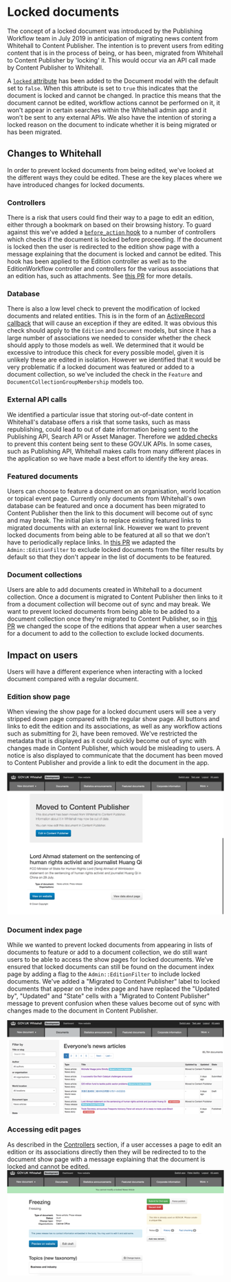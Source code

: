 # Locked documents

The concept of a locked document was introduced by the Publishing Workflow team in July 2019 in anticipation of migrating news content from Whitehall to Content Publisher.  The intention is to prevent users from editing content that is in the process of being, or has been, migrated from Whitehall to Content Publisher by 'locking' it.  This would occur via an API call made by Content Publisher to Whitehall.

A [`locked` attribute](https://github.com/alphagov/whitehall/pull/4903) has been added to the Document model with the default set to `false`.  When this attribute is set to `true` this indicates that the document is locked and cannot be changed.  In practice this means that the document cannot be edited, workflow actions cannot be performed on it, it won't appear in certain searches within the Whitehall admin app and it won't be sent to any external APIs.  We also have the intention of storing a locked reason on the document to indicate whether it is being migrated or has been migrated.

## Changes to Whitehall

In order to prevent locked documents from being edited, we've looked at the different ways they could be edited.  These are the key places where we have introduced changes for locked documents.

### Controllers

There is a risk that users could find their way to a page to edit an edition, either through a bookmark on based on their browsing history.  To guard against this we've added a [`before_action` hook](https://github.com/alphagov/whitehall/blob/master/app/controllers/admin/editions_controller.rb#L17) to a number of controllers which checks if the document is locked before proceeding.  If the document is locked then the user is redirected to the edition show page with a message explaining that the document is locked and cannot be edited.  This hook has been applied to the Edition controller as well as to the EditionWorkflow controller and controllers for the various associations that an edition has, such as attachments.  See [this PR](https://github.com/alphagov/whitehall/pull/4954) for more details.

### Database

There is also a low level check to prevent the modification of locked documents and related entities. This is in the form of an [ActiveRecord callback](https://github.com/alphagov/whitehall/pull/4936) that will cause an exception if they are edited.  It was obvious this check should apply to the `Edition` and `Document` models, but since it has a large number of associations we needed to consider whether the check should apply to those models as well.  We determined that it would be excessive to introduce this check for every possible model, given it is unlikely these are edited in isolation.  However we identified that it would be very problematic if a locked document was featured or added to a document collection, so we've included the check in the `Feature` and `DocumentCollectionGroupMembership` models too.

### External API calls

We identified a particular issue that storing out-of-date content in Whitehall's database offers a risk that some tasks, such as mass republishing, could lead to out of date information being sent to the Publishing API, Search API or Asset Manager.  Therefore we [added checks](https://github.com/alphagov/whitehall/pull/4930) to prevent this content being sent to these GOV.UK APIs.  In some cases, such as Publishing API, Whitehall makes calls from many different places in the application so we have made a best effort to identify the key areas.

### Featured documents

Users can choose to feature a document on an organisation, world location or topical event page.  Currently only documents from Whitehall's own database can be featured and once a document has been migrated to Content Publisher then the link to this document will become out of sync and may break.  The initial plan is to replace existing featured links to migrated documents with an external link.  However we want to prevent locked documents from being able to be featured at all so that we don't have to periodically replace links.  In [this PR](https://github.com/alphagov/whitehall/pull/4920) we adapted the `Admin::EditionFilter` to exclude locked documents from the filter results by default so that they don't appear in the list of documents to be featured.

### Document collections

Users are able to add documents created in Whitehall to a document collection.  Once a document is migrated to Content Publisher then links to it from a document collection will become out of sync and may break.  We want to prevent locked documents from being able to be added to a document collection once they're migrated to Content Publisher, so in [this PR](https://github.com/alphagov/whitehall/pull/4924) we changed the scope of the editions that appear when a user searches for a document to add to the collection to exclude locked documents.

## Impact on users

Users will have a different experience when interacting with a locked document compared with a regular document.

### Edition show page

When viewing the show page for a locked document users will see a very stripped down page compared with the regular show page.  All buttons and links to edit the edition and its associations, as well as any workflow actions such as submitting for 2i, have been removed.  We've restricted the metadata that is displayed as it could quickly become out of sync with changes made in Content Publisher, which would be misleading to users.  A notice is also displayed to communicate that the document has been moved to Content Publisher and provide a link to edit the document in the app.

![Document show page](locked-document-show-page.png)

### Document index page

While we wanted to prevent locked documents from appearing in lists of documents to feature or add to a document collection, we do still want users to be able to access the show pages for locked documents.  We've ensured that locked documents can still be found on the document index page by adding a flag to the `Admin::EditionFilter` to include locked documents.  We've added a "Migrated to Content Publisher" label to locked documents that appear on the index page and have replaced the "Updated by", "Updated" and "State" cells with a "Migrated to Content Publisher" message to prevent confusion when these values become out of sync with changes made to the document in Content Publisher.

![Document index page](locked-document-index-page.png)

### Accessing edit pages

As described in the [Controllers](#controllers) section, if a user accesses a page to edit an edition or its associations directly then they will be redirected to to the document show page with a message explaining that the document is locked and cannot be edited.
![Redirected document show page](locked-document-redirected.png)
